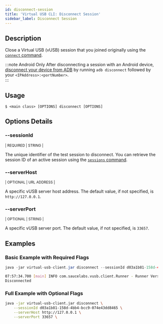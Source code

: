 ```yaml
---
id: disconnect-session
title: 'Virtual USB CLI: Disconnect Session'
sidebar_label: Disconnect Session
---
```


## Description

Close a Virtual USB (vUSB) session that you joined originally using the [`connect` command](/dev/cli/virtual-usb/connect-session).

:::note Android Only
After disconnecting a session with an Android device, [disconnect your device from ADB](/mobile-apps/features/virtual-usb#close-test) by running `adb disconnect` followed by your `<IPAddress>:<portNumber>`.  
:::

## Usage

`$ <main class> [OPTIONS] disconnect [OPTIONS]`

## Options Details

### <span className="cli">--sessionId</span>

<div className="cli-desc">
<p><small>| REQUIRED | STRING |</small></p>

The unique identifier of the test session to disconnect. You can retrieve the session ID of an active session using the [`sessions` command](/dev/cli/virtual-usb/find-sessionid).

</div>

### <span className="cli">--serverHost</span>

<div className="cli-desc">
<p><small>| OPTIONAL | URL ADDRESS |</small></p>

A specific vUSB server host address. The default value, if not specified, is `http://127.0.0.1`.

</div>

### <span className="cli">--serverPort</span>

<div className="cli-desc">
<p><small>| OPTIONAL | STRING |</small></p>

A specific vUSB server port. The default value, if not specified, is `33657`.

</div>

## Examples

### Basic Example with Required Flags

```java title="Disconnect Request"
java -jar virtual-usb-client.jar disconnect --sessionId d03a1b81-158d-4bb4-bcc9-074e43dd8465
```

```bash title="Sample Response"
07:57:34.700 [main] INFO com.saucelabs.vusb.client.Runner - Runner Version 2.0.0
Disconnected
```

### Full Example with Optional Flags

```bash
java -jar virtual-usb-client.jar disconnect \
    --sessionId d03a1b81-158d-4bb4-bcc9-074e43dd8465 \
    --serverHost http://127.0.0.1 \
    --serverPort 33657 \
```
